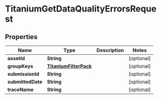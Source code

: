 

# TitaniumGetDataQualityErrorsRequest


## Properties

| Name | Type | Description | Notes |
|------------ | ------------- | ------------- | -------------|
|**assetId** | **String** |  |  [optional] |
|**groupKeys** | [**TitaniumFilterPack**](TitaniumFilterPack.md) |  |  [optional] |
|**submissionId** | **String** |  |  [optional] |
|**submittedDate** | **String** |  |  [optional] |
|**traceName** | **String** |  |  [optional] |



